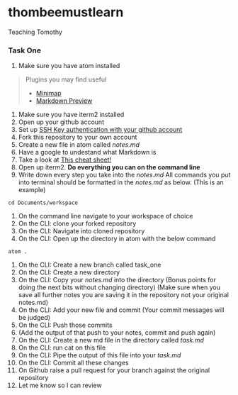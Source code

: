 # thombeemustlearn
Teaching Tomothy

### Task One

1. Make sure you have atom installed
> Plugins you may find useful
> * [Minimap](https://atom.io/packages/minimap)
> * [Markdown Preview](https://atom.io/packages/markdown-preview)
1. Make sure you have iterm2 installed
1. Open up your github account
1. Set up [SSH Key authentication with your github account](https://help.github.com/articles/generating-an-ssh-key/)
1. Fork this repository to your own account
1. Create a new file in atom called *notes.md*
1. Have a google to undestand what Markdown is
1. Take a look at [This cheat sheet!](https://github.com/adam-p/markdown-here/wiki/Markdown-Cheatsheet)
1. Open up iterm2. **Do everything you can on the command line**
1. Write down every step you take into the *notes.md* All commands you put into terminal should be formatted in the *notes.md* as below. (This is an example)
```
cd Documents/workspace
```
1. On the command line navigate to your workspace of choice
1. On the CLI: clone your forked repository
1. On the CLI: Navigate into cloned repository
1. On the CLI: Open up the directory in atom with the below command
```
atom .
```
1. On the CLI: Create a new branch called task_one
1. On the CLI: Create a new directory
1. On the CLI: Copy your *notes.md* into the directory (Bonus points for doing the next bits without changing directory) (Make sure when you save all further notes you are saving it in the repository not your original notes.md)
1. On the CLI: Add your new file and commit (Your commit messages will be judged)
1. On the CLI: Push those commits
1. (Add the output of that push to your notes, commit and push again)
1. On the CLI: Create a new md file in the directory called *task.md*
1. On the CLI: run cat on this file
1. On the CLI: Pipe the output of this file into your *task.md*
1. On the CLI: Commit all these changes
1. On Github raise a pull request for your branch against the original repository
1. Let me know so I can review
